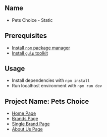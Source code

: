 ## Name
* Pets Choice - Static

## Prerequisites
* [Install `npm` package manager](https://www.npmjs.com/package/npm-install)
* [Install `gulp` toolkit](https://www.npmjs.com/package/gulp-install)

## Usage
* Install dependencies with `npm install`
* Run localhost environment with `npm run dev`

## Project Name: Pets Choice
* [Home Page](https://petschoice-owen.github.io/petschoice-static/index.html)
* [Brands Page](https://petschoice-owen.github.io/petschoice-static/brands.html)
* [Single Brand Page](https://petschoice-owen.github.io/petschoice-static/single-brand.html)
* [About Us Page](https://petschoice-owen.github.io/petschoice-static/about-us.html)